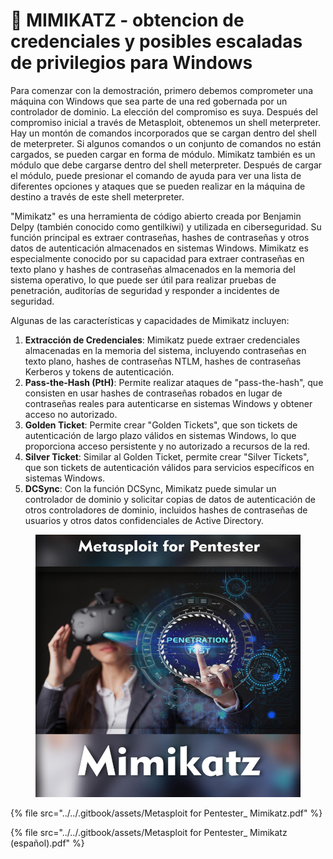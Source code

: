 # 🤏 MIMIKATZ - obtencion de credenciales y posibles escaladas de privilegios para Windows

Para comenzar con la demostración, primero debemos comprometer una máquina con Windows que sea parte de una red gobernada por un controlador de dominio. La elección del compromiso es suya. Después del compromiso inicial a través de Metasploit, obtenemos un shell meterpreter. Hay un montón de comandos incorporados que se cargan dentro del shell de meterpreter. Si algunos comandos o un conjunto de comandos no están cargados, se pueden cargar en forma de módulo. Mimikatz también es un módulo que debe cargarse dentro del shell meterpreter. Después de cargar el módulo, puede presionar el comando de ayuda para ver una lista de diferentes opciones y ataques que se pueden realizar en la máquina de destino a través de este shell meterpreter.

"Mimikatz" es una herramienta de código abierto creada por Benjamin Delpy (también conocido como gentilkiwi) y utilizada en ciberseguridad. Su función principal es extraer contraseñas, hashes de contraseñas y otros datos de autenticación almacenados en sistemas Windows. Mimikatz es especialmente conocido por su capacidad para extraer contraseñas en texto plano y hashes de contraseñas almacenados en la memoria del sistema operativo, lo que puede ser útil para realizar pruebas de penetración, auditorías de seguridad y responder a incidentes de seguridad.

Algunas de las características y capacidades de Mimikatz incluyen:

1. **Extracción de Credenciales**: Mimikatz puede extraer credenciales almacenadas en la memoria del sistema, incluyendo contraseñas en texto plano, hashes de contraseñas NTLM, hashes de contraseñas Kerberos y tokens de autenticación.
2. **Pass-the-Hash (PtH)**: Permite realizar ataques de "pass-the-hash", que consisten en usar hashes de contraseñas robados en lugar de contraseñas reales para autenticarse en sistemas Windows y obtener acceso no autorizado.
3. **Golden Ticket**: Permite crear "Golden Tickets", que son tickets de autenticación de largo plazo válidos en sistemas Windows, lo que proporciona acceso persistente y no autorizado a recursos de la red.
4. **Silver Ticket**: Similar al Golden Ticket, permite crear "Silver Tickets", que son tickets de autenticación válidos para servicios específicos en sistemas Windows.
5. **DCSync**: Con la función DCSync, Mimikatz puede simular un controlador de dominio y solicitar copias de datos de autenticación de otros controladores de dominio, incluidos hashes de contraseñas de usuarios y otros datos confidenciales de Active Directory.

<figure><img src="../../.gitbook/assets/Metasploit-for-Pentester_-Mimikatz-pdf.png" alt=""><figcaption></figcaption></figure>



{% file src="../../.gitbook/assets/Metasploit for Pentester_ Mimikatz.pdf" %}



{% file src="../../.gitbook/assets/Metasploit for Pentester_ Mimikatz (español).pdf" %}
